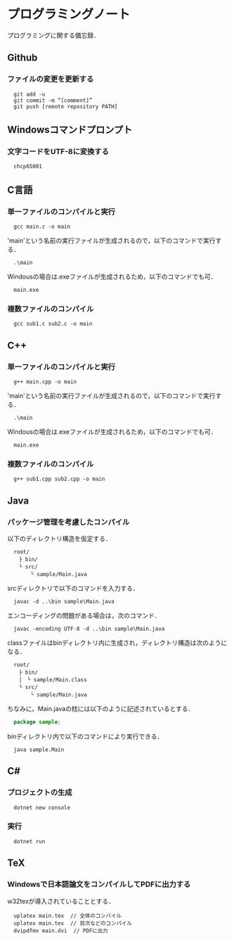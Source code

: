 # プログラミングノート
プログラミングに関する備忘録．
## Github
### ファイルの変更を更新する
```
  git add -u
  git commit -m “[comment]”
  git push [remote repository PATH]
```
## Windowsコマンドプロンプト
### 文字コードをUTF-8に変換する
```
  chcp65001
```
## C言語
### 単一ファイルのコンパイルと実行
```
  gcc main.c -o main
```
'main'という名前の実行ファイルが生成されるので，以下のコマンドで実行する．
```
  .\main
```
Windousの場合は.exeファイルが生成されるため，以下のコマンドでも可．
```
  main.exe
```
### 複数ファイルのコンパイル
```
  gcc sub1.c sub2.c -o main
```
## C++
### 単一ファイルのコンパイルと実行
```
  g++ main.cpp -o main
```
'main'という名前の実行ファイルが生成されるので，以下のコマンドで実行する．
```
  .\main
```
Windousの場合は.exeファイルが生成されるため，以下のコマンドでも可．
```
  main.exe
```
### 複数ファイルのコンパイル
```
  g++ sub1.cpp sub2.cpp -o main
```
## Java
### パッケージ管理を考慮したコンパイル
以下のディレクトリ構造を仮定する．
```
  root/
　  ├ bin/
　  └ src/
　    　└ sample/Main.java
```
srcディレクトリで以下のコマンドを入力する．
```
  javac -d ..\bin sample\Main.java
```
エンコーディングの問題がある場合は，次のコマンド．
```
  javac -encoding UTF-8 -d ..\bin sample\Main.java
```
classファイルはbinディレクトリ内に生成され，ディレクトリ構造は次のようになる．
```
  root/
  　├ bin/
　  │　└ sample/Main.class
　  └ src/
　    　└ sample/Main.java
```
ちなみに，Main.javaの枕には以下のように記述されているとする．
```java
  package sample;
```
binディレクトリ内で以下のコマンドにより実行できる．
```
  java sample.Main
```
## C#
### プロジェクトの生成
```
  dotnet new console
```
### 実行
```
  dotnet run
```
## TeX
### Windowsで日本語論文をコンパイルしてPDFに出力する
w32texが導入されていることとする．
```
  uplatex main.tex  // 全体のコンパイル
  uplatex main.tex  // 目次などのコンパイル
  dvipdfmx main.dvi  // PDFに出力
```
